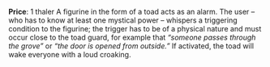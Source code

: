 **Price**: 1 thaler
A figurine in the form of a toad acts as an alarm. The user – who has to know at least one mystical power – whispers a triggering condition to the figurine; the trigger has to be of a physical nature and must occur close to the toad guard, for example that *“someone passes through the grove”* or *“the door is opened from outside.”* If activated, the toad will wake everyone with a loud croaking.